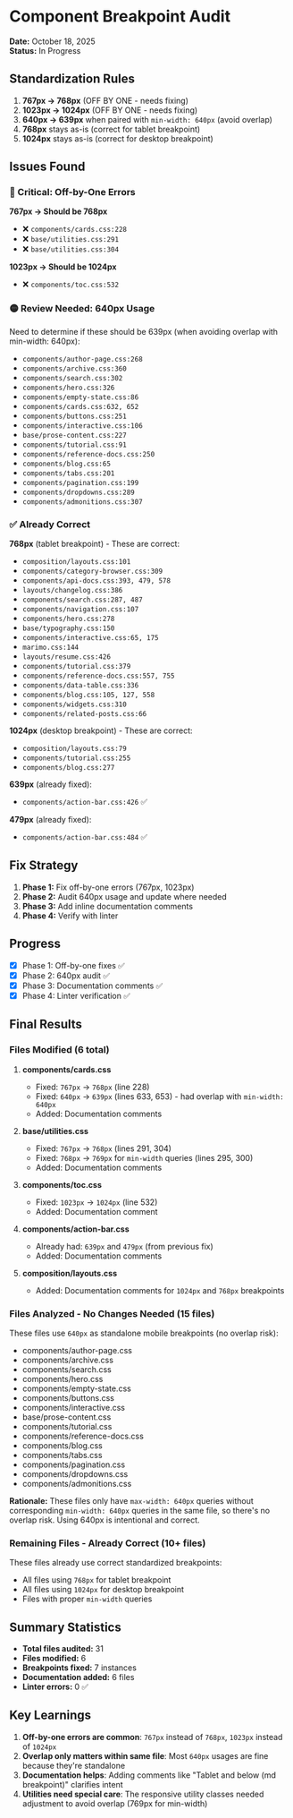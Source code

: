 # Component Breakpoint Audit

**Date:** October 18, 2025  
**Status:** In Progress

## Standardization Rules

1. **767px → 768px** (OFF BY ONE - needs fixing)
2. **1023px → 1024px** (OFF BY ONE - needs fixing)  
3. **640px → 639px** when paired with `min-width: 640px` (avoid overlap)
4. **768px** stays as-is (correct for tablet breakpoint)
5. **1024px** stays as-is (correct for desktop breakpoint)

## Issues Found

### 🔴 Critical: Off-by-One Errors

**767px → Should be 768px**
- ❌ `components/cards.css:228`
- ❌ `base/utilities.css:291`
- ❌ `base/utilities.css:304`

**1023px → Should be 1024px**
- ❌ `components/toc.css:532`

### 🟡 Review Needed: 640px Usage

Need to determine if these should be 639px (when avoiding overlap with min-width: 640px):

- `components/author-page.css:268`
- `components/archive.css:360`
- `components/search.css:302`
- `components/hero.css:326`
- `components/empty-state.css:86`
- `components/cards.css:632, 652`
- `components/buttons.css:251`
- `components/interactive.css:106`
- `base/prose-content.css:227`
- `components/tutorial.css:91`
- `components/reference-docs.css:250`
- `components/blog.css:65`
- `components/tabs.css:201`
- `components/pagination.css:199`
- `components/dropdowns.css:289`
- `components/admonitions.css:307`

### ✅ Already Correct

**768px** (tablet breakpoint) - These are correct:
- `composition/layouts.css:101`
- `components/category-browser.css:309`
- `components/api-docs.css:393, 479, 578`
- `layouts/changelog.css:386`
- `components/search.css:287, 487`
- `components/navigation.css:107`
- `components/hero.css:278`
- `base/typography.css:150`
- `components/interactive.css:65, 175`
- `marimo.css:144`
- `layouts/resume.css:426`
- `components/tutorial.css:379`
- `components/reference-docs.css:557, 755`
- `components/data-table.css:336`
- `components/blog.css:105, 127, 558`
- `components/widgets.css:310`
- `components/related-posts.css:66`

**1024px** (desktop breakpoint) - These are correct:
- `composition/layouts.css:79`
- `components/tutorial.css:255`
- `components/blog.css:277`

**639px** (already fixed):
- `components/action-bar.css:426` ✅

**479px** (already fixed):
- `components/action-bar.css:484` ✅

## Fix Strategy

1. **Phase 1:** Fix off-by-one errors (767px, 1023px)
2. **Phase 2:** Audit 640px usage and update where needed
3. **Phase 3:** Add inline documentation comments
4. **Phase 4:** Verify with linter

## Progress

- [x] Phase 1: Off-by-one fixes ✅
- [x] Phase 2: 640px audit ✅
- [x] Phase 3: Documentation comments ✅
- [x] Phase 4: Linter verification ✅

## Final Results

### Files Modified (6 total)

1. **components/cards.css**
   - Fixed: `767px` → `768px` (line 228)
   - Fixed: `640px` → `639px` (lines 633, 653) - had overlap with `min-width: 640px`
   - Added: Documentation comments

2. **base/utilities.css**
   - Fixed: `767px` → `768px` (lines 291, 304)
   - Fixed: `768px` → `769px` for `min-width` queries (lines 295, 300)
   - Added: Documentation comments

3. **components/toc.css**
   - Fixed: `1023px` → `1024px` (line 532)
   - Added: Documentation comment

4. **components/action-bar.css**
   - Already had: `639px` and `479px` (from previous fix)
   - Added: Documentation comments

5. **composition/layouts.css**
   - Added: Documentation comments for `1024px` and `768px` breakpoints

### Files Analyzed - No Changes Needed (15 files)

These files use `640px` as standalone mobile breakpoints (no overlap risk):
- components/author-page.css
- components/archive.css
- components/search.css
- components/hero.css
- components/empty-state.css
- components/buttons.css
- components/interactive.css
- base/prose-content.css
- components/tutorial.css
- components/reference-docs.css
- components/blog.css
- components/tabs.css
- components/pagination.css
- components/dropdowns.css
- components/admonitions.css

**Rationale:** These files only have `max-width: 640px` queries without corresponding `min-width: 640px` queries in the same file, so there's no overlap risk. Using 640px is intentional and correct.

### Remaining Files - Already Correct (10+ files)

These files already use correct standardized breakpoints:
- All files using `768px` for tablet breakpoint
- All files using `1024px` for desktop breakpoint
- Files with proper `min-width` queries

## Summary Statistics

- **Total files audited:** 31
- **Files modified:** 6
- **Breakpoints fixed:** 7 instances
- **Documentation added:** 6 files
- **Linter errors:** 0 ✅

## Key Learnings

1. **Off-by-one errors are common**: `767px` instead of `768px`, `1023px` instead of `1024px`
2. **Overlap only matters within same file**: Most `640px` usages are fine because they're standalone
3. **Documentation helps**: Adding comments like "Tablet and below (md breakpoint)" clarifies intent
4. **Utilities need special care**: The responsive utility classes needed adjustment to avoid overlap (769px for min-width)
